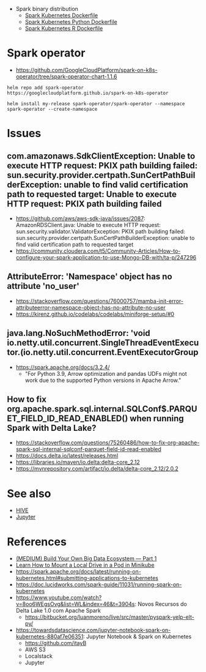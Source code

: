    * Spark binary distribution
      * [Spark Kubernetes Dockerfile](spark-3.1.2-bin-custom-spark/kubernetes/dockerfiles/spark/Dockerfile)
      * [Spark Kubernetes Python Dockerfile](spark-3.1.2-bin-custom-spark/kubernetes/dockerfiles/spark/bindings/python/Dockerfile)
      * [Spark Kubernetes R Dockerfile](spark-3.1.2-bin-custom-spark/kubernetes/dockerfiles/spark/bindings/R/Dockerfile)

# Spark operator
   * https://github.com/GoogleCloudPlatform/spark-on-k8s-operator/tree/spark-operator-chart-1.1.6

```shell
helm repo add spark-operator https://googlecloudplatform.github.io/spark-on-k8s-operator
```

```shell
helm install my-release spark-operator/spark-operator --namespace spark-operator --create-namespace
```
# Issues
## com.amazonaws.SdkClientException: Unable to execute HTTP request: PKIX path building failed: sun.security.provider.certpath.SunCertPathBuilderException: unable to find valid certification path to requested target: Unable to execute HTTP request: PKIX path building failed
   * https://github.com/aws/aws-sdk-java/issues/2087: AmazonRDSClient.java: Unable to execute HTTP request: sun.security.validator.ValidatorException: PKIX path building failed: sun.security.provider.certpath.SunCertPathBuilderException: unable to find valid certification path to requested target
   * https://community.cloudera.com/t5/Community-Articles/How-to-configure-your-spark-application-to-use-Mongo-DB-with/ta-p/247296
   
## AttributeError: 'Namespace' object has no attribute 'no_user'
   * https://stackoverflow.com/questions/76000757/mamba-init-error-attributeerror-namespace-object-has-no-attribute-no-user
   * https://kirenz.github.io/codelabs/codelabs/miniforge-setup/#0

## java.lang.NoSuchMethodError: 'void io.netty.util.concurrent.SingleThreadEventExecutor.<init>(io.netty.util.concurrent.EventExecutorGroup
   * https://spark.apache.org/docs/3.2.4/
      * "For Python 3.9, Arrow optimization and pandas UDFs might not work due to the supported Python versions in Apache Arrow." 

## How to fix org.apache.spark.sql.internal.SQLConf$.PARQUET_FIELD_ID_READ_ENABLED() when running Spark with Delta Lake?
   * https://stackoverflow.com/questions/75260486/how-to-fix-org-apache-spark-sql-internal-sqlconf-parquet-field-id-read-enabled
   * https://docs.delta.io/latest/releases.html
   * https://libraries.io/maven/io.delta:delta-core_2.12
   * https://mvnrepository.com/artifact/io.delta/delta-core_2.12/2.0.2
# See also
   * [HIVE](docs/Hive.md)
   * [Jupyter](docs/Jupyter.md)

# References
   * [(MEDIUM) Build Your Own Big Data Ecosystem — Part 1](https://medium.com/geekculture/build-your-own-big-data-ecosystem-part-1-a19e4c778632)
   * [Learn How to Mount a Local Drive in a Pod in Minikube ](https://dev.to/coherentlogic/learn-how-to-mount-a-local-drive-in-a-pod-in-minikube-2020-3j48)
   * https://spark.apache.org/docs/latest/running-on-kubernetes.html#submitting-applications-to-kubernetes
   * https://doc.lucidworks.com/spark-guide/11031/running-spark-on-kubernetes
   * https://www.youtube.com/watch?v=8oo6WEgsOvg&list=WL&index=46&t=3904s: Novos Recursos do Delta Lake 1.0 com Apache Spark
      * https://bitbucket.org/luanmoreno/live/src/master/pyspark-yelp-elt-py/
   * https://towardsdatascience.com/jupyter-notebook-spark-on-kubernetes-880af7e06351: Jupyter Notebook & Spark on Kubernetes
     * https://github.com/itayB 
     * AWS S3
     * Localstack
     * Jupyter
      